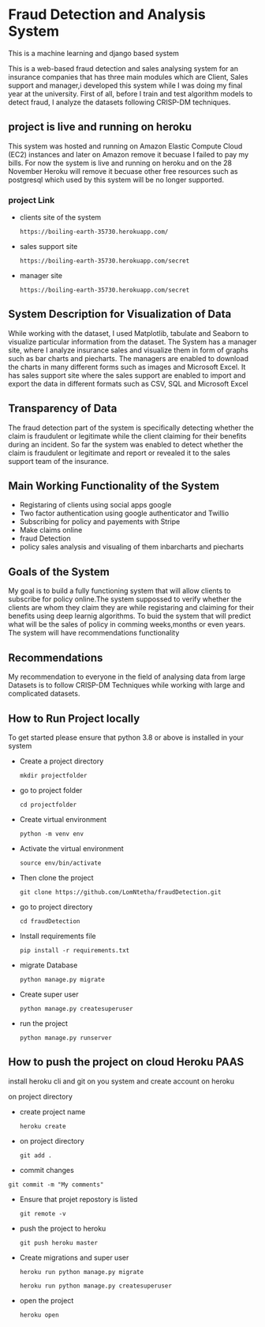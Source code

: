 # Fraud Detection and Analysis System
This is a machine learning and django based system 

This is a web-based fraud detection and sales analysing system for an insurance companies that has three main modules which are Client, Sales support and manager,i developed this system while I was doing my final year at the university. First of all, before I train and test algorithm models to detect fraud, I analyze the datasets following CRISP-DM techniques.

## project is live and running on heroku
This system was hosted and running on Amazon Elastic Compute Cloud (EC2) instances and later on Amazon remove it becuase I failed to pay my bills. For now the system is live and running on heroku and on the 28 November Heroku will remove it becuase other free resources such as postgresql which used by this system will be no longer supported.
### project Link

- clients site of the system
  ```
  https://boiling-earth-35730.herokuapp.com/
  ```
- sales support site
  ```
  https://boiling-earth-35730.herokuapp.com/secret
  ```
- manager site
  ```
  https://boiling-earth-35730.herokuapp.com/secret
  ```

## System Description for Visualization of Data

While working with the dataset, I used  Matplotlib, tabulate and Seaborn to visualize particular information from the dataset. The System has a manager site, where I analyze insurance sales and visualize them in form of graphs such as bar charts and piecharts. The managers are enabled to download the charts in many different forms such as images and Microsoft Excel.  It has sales support site where the sales support are enabled to import and export the data in different formats such as CSV, SQL and Microsoft Excel

## Transparency of Data

The fraud detection part of the system is specifically detecting whether the claim is fraudulent or legitimate while the client claiming for their benefits during an incident. So far the system was enabled to detect whether the claim is fraudulent or legitimate and report or revealed it to the sales support team of the insurance. 

## Main Working Functionality of the System

- Registaring of clients using social apps google
- Two factor authentication using google authenticator and Twillio
- Subscribing for policy and payements with Stripe
- Make claims online 
- fraud Detection
- policy sales analysis and visualing of them inbarcharts and piecharts



## Goals of the System
My goal is to build a fully functioning system that will allow clients to subscribe for policy online.The system suppossed to verify whether the clients are whom they claim they are while registaring and claiming for their benefits using deep learnig algorithms. To buid the system that will predict what will be the sales of policy in comming weeks,months or even years. The system will have recommendations functionality

## Recommendations

My recommendation to everyone in the field of analysing data from large Datasets is to follow CRISP-DM  Techniques while working with large and complicated datasets.

## How to Run Project locally

To get started please ensure that python 3.8 or above is installed in your system

- Create a project directory
  ```
  mkdir projectfolder
  ```

- go to project folder
  ```
  cd projectfolder
  ```

- Create virtual environment
  ```
  python -m venv env
  ```
- Activate the virtual environment
  ```
  source env/bin/activate
  ```
- Then clone the project
  ```
  git clone https://github.com/LomNtetha/fraudDetection.git
  ```
- go to project directory
  ```
  cd fraudDetection
  ```

- Install requirements file
  ```
  pip install -r requirements.txt
  ```

- migrate Database
  ```
  python manage.py migrate
  ```

- Create super user
  ```
  python manage.py createsuperuser
  ```

- run the project
  ```
  python manage.py runserver
  ```

## How to push the project on cloud Heroku PAAS

install heroku cli and git on you system and create  account on heroku

on project directory
- create project name
  ```
  heroku create
  ```

- on project directory
  ```
  git add .
  ```

  
- commit changes
 ```
 git commit -m "My comments"
 ```
     

- Ensure that projet repostory is listed
  ```
  git remote -v
  ```

- push the project to heroku
  ```
  git push heroku master
  ```

- Create migrations and super user
  ```
  heroku run python manage.py migrate
  ```

  ```
  heroku run python manage.py createsuperuser
  ```

- open the project
  ```
  heroku open
  ```


 

